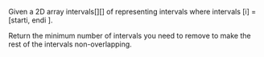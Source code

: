 Given a 2D array intervals[][] of representing intervals where intervals [i] = [starti, endi ]. 

Return the minimum number of intervals you need to remove to make the rest of the intervals non-overlapping.
